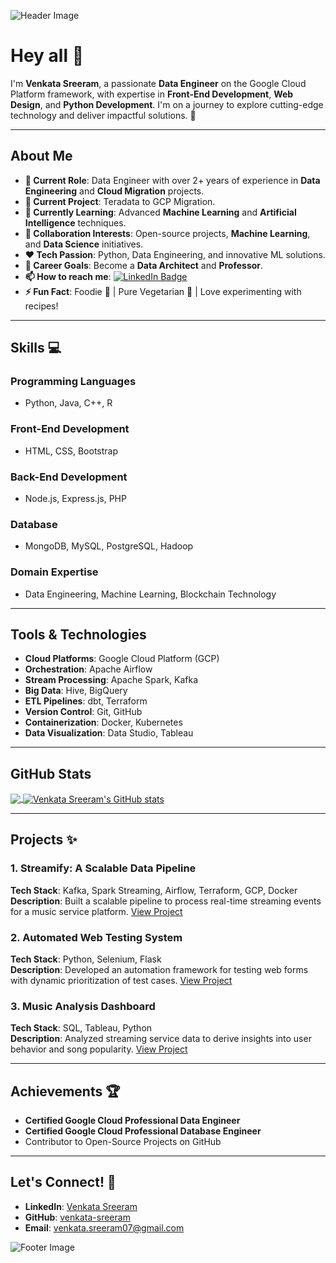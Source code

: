 ![Header Image](https://user-images.githubusercontent.com/48166328/87433509-02119980-c607-11ea-8285-f1136a57d3d2.gif)

# Hey all :wave:

I'm **Venkata Sreeram**, a passionate **Data Engineer** on the Google Cloud Platform framework, with expertise in **Front-End Development**, **Web Design**, and **Python Development**. I'm on a journey to explore cutting-edge technology and deliver impactful solutions. 🚀

---

## About Me  

- **🌟 Current Role**: Data Engineer with over 2+ years of experience in **Data Engineering** and **Cloud Migration** projects.
- **🔭 Current Project**: Teradata to GCP Migration.
- **🌱 Currently Learning**: Advanced **Machine Learning** and **Artificial Intelligence** techniques.
- **🤝 Collaboration Interests**: Open-source projects, **Machine Learning**, and **Data Science** initiatives.
- **❤️ Tech Passion**: Python, Data Engineering, and innovative ML solutions.
- **🎯 Career Goals**: Become a **Data Architect** and **Professor**.
- **📫 How to reach me**: [![LinkedIn Badge](https://img.shields.io/badge/-LinkedIn-blue?style=flat-square&logo=LinkedIn&logoColor=white&link=https://www.linkedin.com/in/venkata-sreeram/)](https://www.linkedin.com/in/venkata-sreeram/)
- **⚡ Fun Fact**: Foodie 🍕 | Pure Vegetarian 🌱 | Love experimenting with recipes!

---

## Skills :computer:

### **Programming Languages**  
- Python, Java, C++, R

### **Front-End Development**  
- HTML, CSS, Bootstrap

### **Back-End Development**  
- Node.js, Express.js, PHP

### **Database**  
- MongoDB, MySQL, PostgreSQL, Hadoop

### **Domain Expertise**  
- Data Engineering, Machine Learning, Blockchain Technology

---

## Tools & Technologies  

- **Cloud Platforms**: Google Cloud Platform (GCP)
- **Orchestration**: Apache Airflow
- **Stream Processing**: Apache Spark, Kafka
- **Big Data**: Hive, BigQuery
- **ETL Pipelines**: dbt, Terraform
- **Version Control**: Git, GitHub
- **Containerization**: Docker, Kubernetes
- **Data Visualization**: Data Studio, Tableau

---

## GitHub Stats  

<a href="https://github.com/venkata-sreeram">
  <img align="center" src="https://github-readme-stats.vercel.app/api/top-langs/?username=venkata-sreeram&theme=dark&hide_langs_below=1" />
</a>

<a href="https://github.com/venkata-sreeram">
  <img align="center" src="https://github-readme-stats.vercel.app/api?username=venkata-sreeram&show_icons=true&theme=dark&line_height=27" alt="Venkata Sreeram's GitHub stats"/>
</a>

---

## Projects :sparkles:

### **1. Streamify: A Scalable Data Pipeline**  
**Tech Stack**: Kafka, Spark Streaming, Airflow, Terraform, GCP, Docker  
**Description**: Built a scalable pipeline to process real-time streaming events for a music service platform. [View Project](https://github.com/streamify-project)

### **2. Automated Web Testing System**  
**Tech Stack**: Python, Selenium, Flask  
**Description**: Developed an automation framework for testing web forms with dynamic prioritization of test cases.  [View Project](https://github.com/automation-testing)

### **3. Music Analysis Dashboard**  
**Tech Stack**: SQL, Tableau, Python  
**Description**: Analyzed streaming service data to derive insights into user behavior and song popularity. [View Project](https://github.com/music-dashboard)

---

## Achievements :trophy:

- **Certified Google Cloud Professional Data Engineer**
- **Certified Google Cloud Professional Database Engineer**
- Contributor to Open-Source Projects on GitHub

---

## Let's Connect! :handshake:

- **LinkedIn**: [Venkata Sreeram](https://www.linkedin.com/in/venkata-sreeram/)
- **GitHub**: [venkata-sreeram](https://github.com/venkata-sreeram)
- **Email**: venkata.sreeram07@gmail.com

![Footer Image](https://intenseclick.com/wp-content/uploads/2017/06/Play-Chrome-Dinosaur-Game.gif)
